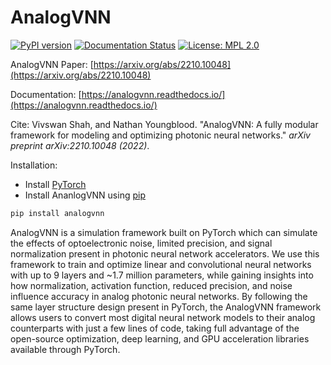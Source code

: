 # AnalogVNN

[![PyPI version](https://badge.fury.io/py/analogvnn.svg)](https://badge.fury.io/py/analogvnn)
[![Documentation Status](https://readthedocs.org/projects/analogvnn/badge/?version=stable)](https://analogvnn.readthedocs.io/en/stable/?badge=stable)
[![License: MPL 2.0](https://img.shields.io/badge/License-MPL_2.0-brightgreen.svg)](https://opensource.org/licenses/MPL-2.0)

AnalogVNN Paper: [https://arxiv.org/abs/2210.10048](https://arxiv.org/abs/2210.10048)

Documentation: [https://analogvnn.readthedocs.io/](https://analogvnn.readthedocs.io/)

Cite: Vivswan Shah, and Nathan Youngblood. "AnalogVNN: A fully modular framework for modeling and optimizing photonic
neural
networks." *arXiv preprint arXiv:2210.10048 (2022)*.

Installation:
- Install [PyTorch](https://pytorch.org/)
- Install AnanlogVNN using [pip](https://pypi.org/project/analogvnn/)
```bash
pip install analogvnn
```

AnalogVNN is a simulation framework built on PyTorch which can simulate the effects of
optoelectronic noise, limited precision, and signal normalization present in photonic
neural network accelerators. We use this framework to train and optimize linear and
convolutional neural networks with up to 9 layers and ~1.7 million parameters, while
gaining insights into how normalization, activation function, reduced precision, and
noise influence accuracy in analog photonic neural networks. By following the same layer
structure design present in PyTorch, the AnalogVNN framework allows users to convert most
digital neural network models to their analog counterparts with just a few lines of code,
taking full advantage of the open-source optimization, deep learning, and GPU acceleration
libraries available through PyTorch.
